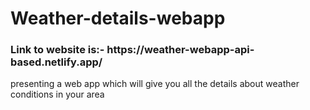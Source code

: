 # Weather-details-webapp
<h3>Link to website is:- https://weather-webapp-api-based.netlify.app/ </h3>
presenting a web app which will give you all the details about weather conditions in your area
